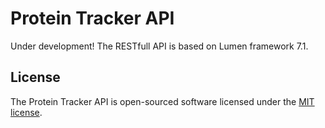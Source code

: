 # Protein Tracker API

Under development!
The RESTfull API is based on Lumen framework 7.1.

## License

The Protein Tracker API is open-sourced software licensed under the [MIT license](https://opensource.org/licenses/MIT).

